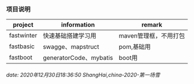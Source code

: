 ### 项目说明
project | information | remark
-------|-------| -----|
fastwinter|快速基础搭建学习用|maven管理框，不用打包
fastbasic|swagge、mapstruct |pom,基础用
fastboot|generatorCode、mybatis |boot用


###### date: 2020年12月30日18:36:50  ShangHai,china-2020-第一场雪